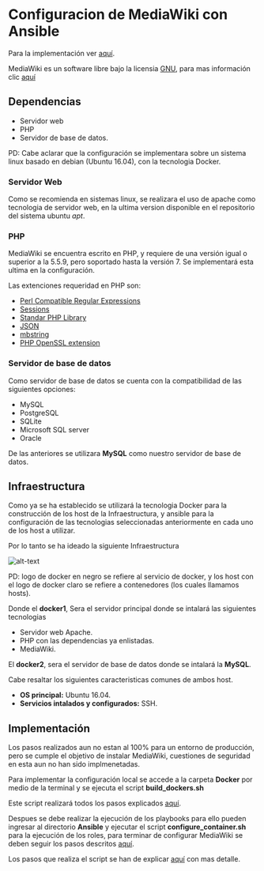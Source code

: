 # Configuracion de MediaWiki con Ansible #

Para la implementación ver [aquí](https://github.com/jrnp97/Ansible_wiki#implementaci%C3%B3n).

MediaWiki es un software libre bajo la licensia [GNU](https://en.wikipedia.org/wiki/GNU_General_Public_License),
para mas información clic [aquí](https://www.mediawiki.org/wiki/MediaWiki)

## Dependencias ##
- Servidor web
- PHP
- Servidor de base de datos.

PD: Cabe aclarar que la configuración se implementara sobre un sistema linux basado en debian (Ubuntu 16.04), con la tecnologia Docker.

### Servidor Web ###

Como se recomienda en sistemas linux, se realizara el uso de apache como tecnologia de servidor web, en la ultima version disponible
en el repositorio del sistema ubuntu *apt*.

### PHP ###

MediaWiki se encuentra escrito en PHP, y requiere de una versión igual o superior a la 5.5.9, pero soportado hasta la versión 7.
Se implementará esta ultima en la configuración.

Las extenciones requeridad en PHP son:

- [Perl Compatible Regular Expressions](https://secure.php.net/pcre)
- [Sessions](https://secure.php.net/sessions)
- [Standar PHP Library](https://secure.php.net/spl)
- [JSON](https://secure.php.net/json)
- [mbstring](https://secure.php.net/mbstring)
- [PHP OpenSSL extension](https://secure.php.net/openssl)

### Servidor de base de datos ###

Como servidor de base de datos se cuenta con la compatibilidad de las siguientes opciones:

- MySQL
- PostgreSQL
- SQLite
- Microsoft SQL server
- Oracle

De las anteriores se utilizara **MySQL** como nuestro servidor de base de datos.

## Infraestructura ##

Como ya se ha establecido se utilizará la tecnologia Docker para la construcción de los host de la Infraestructura,
y ansible para la configuración de las tecnologias seleccionadas anteriormente en cada uno de los host a utilizar.

Por lo tanto se ha ideado la siguiente Infraestructura

![alt-text](/img/structure.png)

PD: logo de docker en negro se refiere al servicio de docker, y los host con el logo de docker claro se refiere a contenedores (los cuales llamamos hosts).

Donde el **docker1**, Sera el servidor principal donde se intalará las siguientes tecnologias

- Servidor web Apache.
- PHP con las dependencias ya enlistadas.
- MediaWiki.

El **docker2**, sera el servidor de base de datos donde se intalará la **MySQL**.

Cabe resaltar los siguientes caracteristicas comunes de ambos host.

- **OS principal:** Ubuntu 16.04.
- **Servicios intalados y configurados:** SSH.

## Implementación ##

Los pasos realizados aun no estan al 100% para un entorno de producción, pero se cumple el objetivo de instalar MediaWiki, cuestiones de seguridad en esta aun no han sido implmenetadas.

Para implementar la configuración local se accede a la carpeta **Docker** por medio de la terminal y se ejecuta el script **build_dockers.sh**

Este script realizará todos los pasos explicados [aquí](https://github.com/jrnp97/Ansible_wiki/tree/master/Docker#configuracion-de-host-docker).

Despues se debe realizar la ejecución de los playbooks para ello pueden ingresar al directorio **Ansible** y ejecutar el script **configure_container.sh** para la ejecución de los roles, para terminar de configurar MediaWiki se deben seguir los pasos descritos [aquí](https://github.com/jrnp97/Ansible_wiki/tree/master/Ansible#termiando-configuranci%C3%B3n-mediawiki).

Los pasos que realiza el script se han de explicar [aquí](https://github.com/jrnp97/Ansible_wiki/tree/master/Ansible#configuraci%C3%B3n-del-entorno) con mas detalle.
